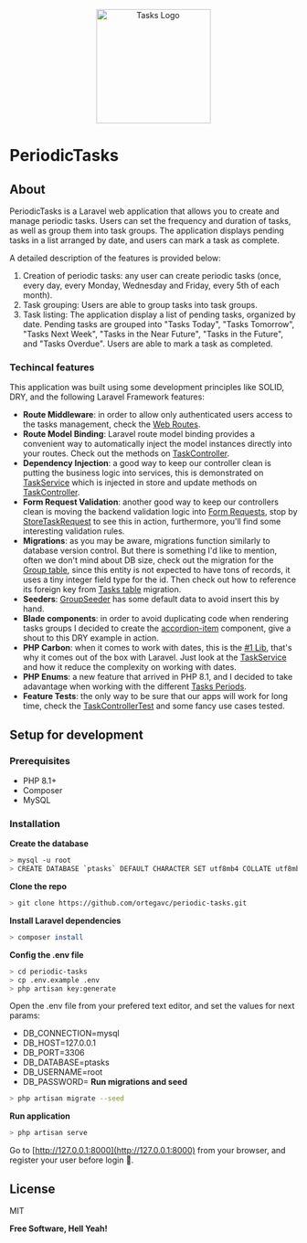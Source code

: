 <p align="center"><a href="#" target="_blank"><img src="https://www.svgrepo.com/show/376121/list-task.svg" width="200" alt="Tasks Logo"></a></p>

# PeriodicTasks

## About

PeriodicTasks is a Laravel web application that allows you to create and manage periodic tasks. Users can set the frequency and duration of tasks, as well as group them into task groups. The application displays pending tasks in a list arranged by date, and users can mark a task as complete.

A detailed description of the features is provided below:

1. Creation of periodic tasks: any user can create periodic tasks (once, every day, every Monday, Wednesday and Friday, every 5th of each month).
2. Task grouping: Users are able to group tasks into task groups.
3. Task listing: The application display a list of pending tasks, organized by date. Pending tasks are grouped into "Tasks Today", "Tasks Tomorrow", "Tasks Next Week", "Tasks in the Near Future", "Tasks in the Future", and "Tasks Overdue". Users are able to mark a task as completed.

### Techincal features
This application was built using some development principles like SOLID, DRY, and the following Laravel Framework features:
- **Route Middleware**: in order to allow only authenticated users access to the tasks management, check the [Web Routes](https://github.com/ortegavc/periodic-tasks/blob/main/routes/web.php#L31).
- **Route Model Binding**: Laravel route model binding provides a convenient way to automatically inject the model instances directly into your routes. Check out the methods on [TaskController](https://github.com/ortegavc/periodic-tasks/blob/main/app/Http/Controllers/TaskController.php).
- **Dependency Injection**: a good way to keep our controller clean is putting the business logic into services, this is demonstrated on [TaskService](https://github.com/ortegavc/periodic-tasks/blob/main/app/Services/TaskService.php) which is injected in store and update methods on [TaskController](https://github.com/ortegavc/periodic-tasks/blob/main/app/Http/Controllers/TaskController.php).
- **Form Request Validation**: another good way to keep our controllers clean is moving the backend validation logic into [Form Requests](https://laravel.com/docs/10.x/validation#form-request-validation), stop by [StoreTaskRequest](https://github.com/ortegavc/periodic-tasks/blob/main/app/Http/Requests/StoreTaskRequest.php) to see this in action, furthermore, you'll find some interesting validation rules.
- **Migrations**: as you may be aware, migrations function similarly to database version control. But there is something I'd like to mention, often we don't mind about DB size, check out the migration for the [Group table](https://github.com/ortegavc/periodic-tasks/blob/main/database/migrations/2024_04_10_144513_create_groups_table.php#L15), since this entity is not expected to have tons of records, it uses a tiny integer field type for the id. Then check out how to reference its foreign key from [Tasks table](https://github.com/ortegavc/periodic-tasks/blob/main/database/migrations/2024_04_10_144521_create_tasks_table.php#L20) migration.
- **Seeders**: [GroupSeeder](https://github.com/ortegavc/periodic-tasks/blob/main/database/seeders/GroupSeeder.php) has some default data to avoid insert this by hand.
- **Blade components**: in order to avoid duplicating code when rendering tasks groups I decided to create the [accordion-item](https://github.com/ortegavc/periodic-tasks/blob/main/resources/views/components/accordion-item.blade.php) component, give a shout to this DRY example in action.
- **PHP Carbon**: when it comes to work with dates, this is the [#1 Lib](https://carbon.nesbot.com/), that's why it comes out of the box with Laravel. Just look at the [TaskService](https://github.com/ortegavc/periodic-tasks/blob/main/app/Services/TaskService.php) and how it reduce the complexity on working with dates.
- **PHP Enums**: a new feature that arrived in PHP 8.1, and I decided to take adavantage when working with the different [Tasks Periods](https://github.com/ortegavc/periodic-tasks/blob/main/app/Enums/TaskPeriod.php).
- **Feature Tests**: the only way to be sure that our apps will work for long time, check the [TaskControllerTest](https://github.com/ortegavc/periodic-tasks/blob/main/tests/Feature/Task/TaskControllerTest.php) and some fancy use cases tested.

## Setup for development
### Prerequisites
- PHP 8.1+
- Composer
- MySQL
### Installation
**Create the database**
```sh
> mysql -u root
> CREATE DATABASE `ptasks` DEFAULT CHARACTER SET utf8mb4 COLLATE utf8mb4_unicode_ci;
```
**Clone the repo**
```sh
> git clone https://github.com/ortegavc/periodic-tasks.git
```
**Install Laravel dependencies**
```sh
> composer install
```
**Config the .env file**
```sh
> cd periodic-tasks
> cp .env.example .env
> php artisan key:generate
```
Open the .env file from your prefered text editor, and set the values for next params:
- DB_CONNECTION=mysql
- DB_HOST=127.0.0.1
- DB_PORT=3306
- DB_DATABASE=ptasks
- DB_USERNAME=root
- DB_PASSWORD=
**Run migrations and seed**
```sh
> php artisan migrate --seed
```
**Run application**
```sh
> php artisan serve
```
Go to [http://127.0.0.1:8000](http://127.0.0.1:8000) from your browser, and register your user before login 🚀.
## License

MIT

**Free Software, Hell Yeah!**